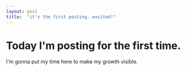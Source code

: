 ```yaml
---
layout: post
title:  "it's the first posting. excited!"
---
```


# Today I'm posting for the first time.

I'm gonna put my time here to make my growth visible.
